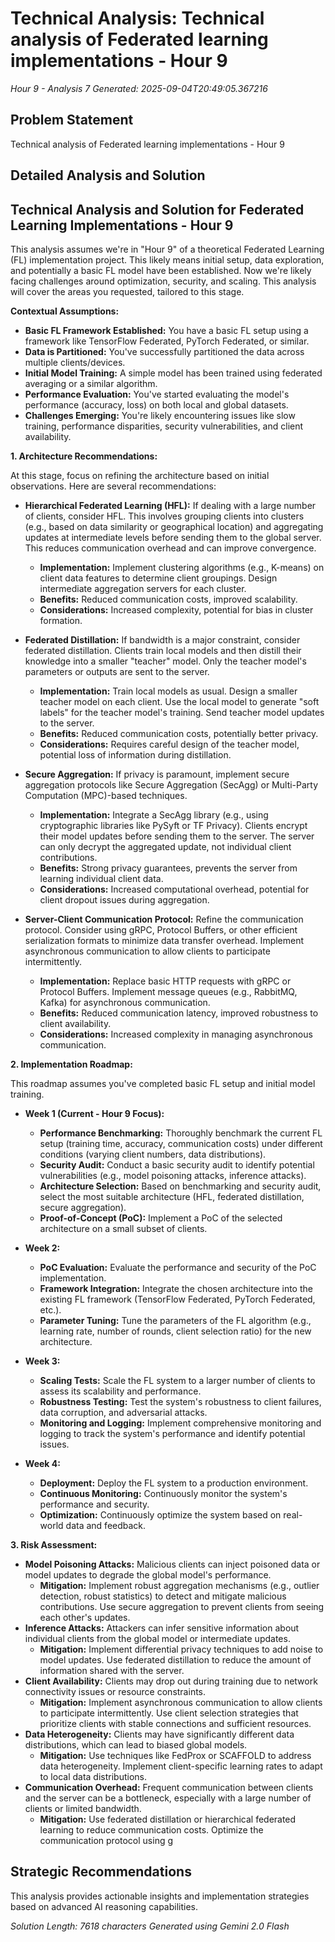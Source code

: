 # Technical Analysis: Technical analysis of Federated learning implementations - Hour 9
*Hour 9 - Analysis 7*
*Generated: 2025-09-04T20:49:05.367216*

## Problem Statement
Technical analysis of Federated learning implementations - Hour 9

## Detailed Analysis and Solution
## Technical Analysis and Solution for Federated Learning Implementations - Hour 9

This analysis assumes we're in "Hour 9" of a theoretical Federated Learning (FL) implementation project. This likely means initial setup, data exploration, and potentially a basic FL model have been established. Now we're likely facing challenges around optimization, security, and scaling.  This analysis will cover the areas you requested, tailored to this stage.

**Contextual Assumptions:**

*   **Basic FL Framework Established:** You have a basic FL setup using a framework like TensorFlow Federated, PyTorch Federated, or similar.
*   **Data is Partitioned:** You've successfully partitioned the data across multiple clients/devices.
*   **Initial Model Training:** A simple model has been trained using federated averaging or a similar algorithm.
*   **Performance Evaluation:** You've started evaluating the model's performance (accuracy, loss) on both local and global datasets.
*   **Challenges Emerging:** You're likely encountering issues like slow training, performance disparities, security vulnerabilities, and client availability.

**1. Architecture Recommendations:**

At this stage, focus on refining the architecture based on initial observations. Here are several recommendations:

*   **Hierarchical Federated Learning (HFL):** If dealing with a large number of clients, consider HFL. This involves grouping clients into clusters (e.g., based on data similarity or geographical location) and aggregating updates at intermediate levels before sending them to the global server. This reduces communication overhead and can improve convergence.
    *   **Implementation:** Implement clustering algorithms (e.g., K-means) on client data features to determine client groupings. Design intermediate aggregation servers for each cluster.
    *   **Benefits:** Reduced communication costs, improved scalability.
    *   **Considerations:** Increased complexity, potential for bias in cluster formation.

*   **Federated Distillation:** If bandwidth is a major constraint, consider federated distillation. Clients train local models and then distill their knowledge into a smaller "teacher" model. Only the teacher model's parameters or outputs are sent to the server.
    *   **Implementation:** Train local models as usual. Design a smaller teacher model on each client.  Use the local model to generate "soft labels" for the teacher model's training. Send teacher model updates to the server.
    *   **Benefits:** Reduced communication costs, potentially better privacy.
    *   **Considerations:** Requires careful design of the teacher model, potential loss of information during distillation.

*   **Secure Aggregation:**  If privacy is paramount, implement secure aggregation protocols like Secure Aggregation (SecAgg) or Multi-Party Computation (MPC)-based techniques.
    *   **Implementation:** Integrate a SecAgg library (e.g., using cryptographic libraries like PySyft or TF Privacy).  Clients encrypt their model updates before sending them to the server. The server can only decrypt the aggregated update, not individual client contributions.
    *   **Benefits:** Strong privacy guarantees, prevents the server from learning individual client data.
    *   **Considerations:** Increased computational overhead, potential for client dropout issues during aggregation.

*   **Server-Client Communication Protocol:** Refine the communication protocol. Consider using gRPC, Protocol Buffers, or other efficient serialization formats to minimize data transfer overhead.  Implement asynchronous communication to allow clients to participate intermittently.
    *   **Implementation:** Replace basic HTTP requests with gRPC or Protocol Buffers. Implement message queues (e.g., RabbitMQ, Kafka) for asynchronous communication.
    *   **Benefits:** Reduced communication latency, improved robustness to client availability.
    *   **Considerations:** Increased complexity in managing asynchronous communication.

**2. Implementation Roadmap:**

This roadmap assumes you've completed basic FL setup and initial model training.

*   **Week 1 (Current - Hour 9 Focus):**
    *   **Performance Benchmarking:**  Thoroughly benchmark the current FL setup (training time, accuracy, communication costs) under different conditions (varying client numbers, data distributions).
    *   **Security Audit:** Conduct a basic security audit to identify potential vulnerabilities (e.g., model poisoning attacks, inference attacks).
    *   **Architecture Selection:** Based on benchmarking and security audit, select the most suitable architecture (HFL, federated distillation, secure aggregation).
    *   **Proof-of-Concept (PoC):** Implement a PoC of the selected architecture on a small subset of clients.

*   **Week 2:**
    *   **PoC Evaluation:** Evaluate the performance and security of the PoC implementation.
    *   **Framework Integration:** Integrate the chosen architecture into the existing FL framework (TensorFlow Federated, PyTorch Federated, etc.).
    *   **Parameter Tuning:**  Tune the parameters of the FL algorithm (e.g., learning rate, number of rounds, client selection ratio) for the new architecture.

*   **Week 3:**
    *   **Scaling Tests:**  Scale the FL system to a larger number of clients to assess its scalability and performance.
    *   **Robustness Testing:**  Test the system's robustness to client failures, data corruption, and adversarial attacks.
    *   **Monitoring and Logging:** Implement comprehensive monitoring and logging to track the system's performance and identify potential issues.

*   **Week 4:**
    *   **Deployment:**  Deploy the FL system to a production environment.
    *   **Continuous Monitoring:** Continuously monitor the system's performance and security.
    *   **Optimization:**  Continuously optimize the system based on real-world data and feedback.

**3. Risk Assessment:**

*   **Model Poisoning Attacks:** Malicious clients can inject poisoned data or model updates to degrade the global model's performance.
    *   **Mitigation:** Implement robust aggregation mechanisms (e.g., outlier detection, robust statistics) to detect and mitigate malicious contributions.  Use secure aggregation to prevent clients from seeing each other's updates.
*   **Inference Attacks:** Attackers can infer sensitive information about individual clients from the global model or intermediate updates.
    *   **Mitigation:** Implement differential privacy techniques to add noise to model updates.  Use federated distillation to reduce the amount of information shared with the server.
*   **Client Availability:** Clients may drop out during training due to network connectivity issues or resource constraints.
    *   **Mitigation:** Implement asynchronous communication to allow clients to participate intermittently.  Use client selection strategies that prioritize clients with stable connections and sufficient resources.
*   **Data Heterogeneity:** Clients may have significantly different data distributions, which can lead to biased global models.
    *   **Mitigation:** Use techniques like FedProx or SCAFFOLD to address data heterogeneity.  Implement client-specific learning rates to adapt to local data distributions.
*   **Communication Overhead:**  Frequent communication between clients and the server can be a bottleneck, especially with a large number of clients or limited bandwidth.
    *   **Mitigation:** Use federated distillation or hierarchical federated learning to reduce communication costs. Optimize the communication protocol using g

## Strategic Recommendations
This analysis provides actionable insights and implementation strategies
based on advanced AI reasoning capabilities.

*Solution Length: 7618 characters*
*Generated using Gemini 2.0 Flash*
